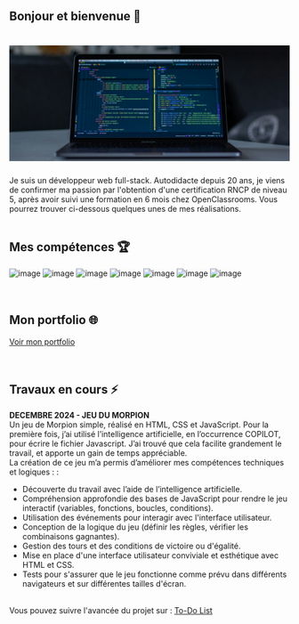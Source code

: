## Bonjour et bienvenue 👋

# ![Bernard VERA](https://github.com/Bernard-VERA/Bernard-VERA/blob/main/Banner.jpg)



Je suis un développeur web full-stack. Autodidacte depuis 20 ans, je viens de confirmer ma passion par l'obtention d'une certification RNCP de niveau 5, après avoir suivi une formation en 6 mois chez OpenClassrooms. Vous pourrez trouver ci-dessous quelques unes de mes réalisations. <br/>
<br/>


## Mes compétences :trophy:
  ![image](https://img.shields.io/badge/HTML5-E34F26?style=for-the-badge&logo=html5&logoColor=white)
  ![image](https://img.shields.io/badge/CSS3-1572B6?style=for-the-badge&logo=css3&logoColor=white)
  ![image](https://img.shields.io/badge/JavaScript-323330?style=for-the-badge&logo=javascript&logoColor=F7DF1E)
  ![image](https://img.shields.io/badge/React-20232A?style=for-the-badge&logo=react&logoColor=61DAFB) 
  ![image](https://img.shields.io/badge/Node.js-339933?style=for-the-badge&logo=nodedotjs&logoColor=white)
  ![image](https://img.shields.io/badge/Express.js-000000?style=for-the-badge&logo=express&logoColor=white)
  ![image](https://img.shields.io/badge/MongoDB-4EA94B?style=for-the-badge&logo=mongodb&logoColor=white) <br/>
  <br/>
  <br/>


  ## Mon portfolio :globe_with_meridians:
  <a href="https://bernard-vera.github.io/Portfolio/" target="_blank">Voir mon portfolio</a>
  <br/>
  <br/>
  <br/>

  
  ## Travaux en cours  ⚡
**DECEMBRE 2024 - JEU DU MORPION**<br/>
Un jeu de Morpion simple, réalisé en HTML, CSS et JavaScript. Pour la première fois, j’ai utilisé l’intelligence artificielle, en l’occurrence COPILOT, pour écrire le fichier Javascript. J’ai trouvé que cela facilite grandement le travail, et apporte un gain de temps appréciable.<br/>
La création de ce jeu m’a permis d’améliorer mes compétences techniques et logiques : :<br/>
- Découverte du travail avec l’aide de l’intelligence artificielle.<br/>
- Compréhension approfondie des bases de JavaScript pour rendre le jeu interactif (variables, fonctions, boucles, conditions).<br/>
- Utilisation des événements pour interagir avec l'interface utilisateur.<br/>
- Conception de la logique du jeu (définir les règles, vérifier les combinaisons gagnantes).<br/>
- Gestion des tours et des conditions de victoire ou d'égalité.<br/>
- Mise en place d'une interface utilisateur conviviale et esthétique avec HTML et CSS.<br/>
- Tests pour s'assurer que le jeu fonctionne comme prévu dans différents navigateurs et sur différentes tailles d'écran.<br/>
<br/>
Vous pouvez suivre l'avancée du projet sur : 
<a href="https://bernard-vera.github.io/Tic-tac-toe/" target="_blank">To-Do List</a>
<br/>
<br/>


<!--
**Bernard-VERA/Bernard-VERA** is a ✨ _special_ ✨ repository because its `README.md` (this file) appears on your GitHub profile.

Here are some ideas to get you started:

- 🔭 I’m currently working on ...
- 🌱 I’m currently learning ...
- 👯 I’m looking to collaborate on ...
- 🤔 I’m looking for help with ...
- 💬 Ask me about ...
- 📫 How to reach me: ...
- 😄 Pronouns: ...
- ⚡ Fun fact: ...
-->
